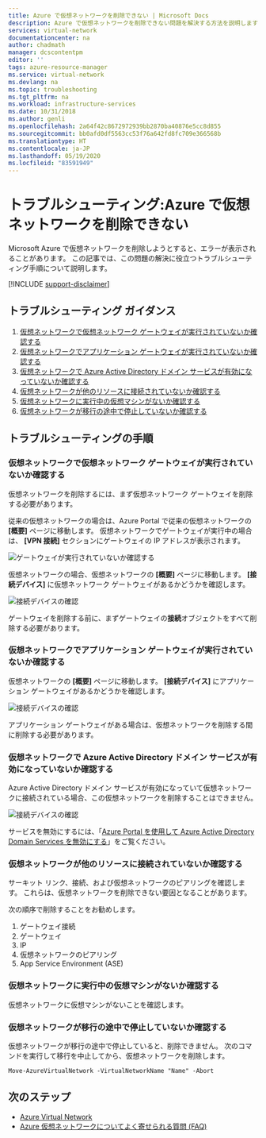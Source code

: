 ```yaml
---
title: Azure で仮想ネットワークを削除できない | Microsoft Docs
description: Azure で仮想ネットワークを削除できない問題を解決する方法を説明します。
services: virtual-network
documentationcenter: na
author: chadmath
manager: dcscontentpm
editor: ''
tags: azure-resource-manager
ms.service: virtual-network
ms.devlang: na
ms.topic: troubleshooting
ms.tgt_pltfrm: na
ms.workload: infrastructure-services
ms.date: 10/31/2018
ms.author: genli
ms.openlocfilehash: 2a64f42c8672972939bb2870ba40876e5cc8d855
ms.sourcegitcommit: bb0afd0df5563cc53f76a642fd8fc709e366568b
ms.translationtype: HT
ms.contentlocale: ja-JP
ms.lasthandoff: 05/19/2020
ms.locfileid: "83591949"
---
```

# <a name="troubleshooting-failed-to-delete-a-virtual-network-in-azure"></a>トラブルシューティング:Azure で仮想ネットワークを削除できない

Microsoft Azure で仮想ネットワークを削除しようとすると、エラーが表示されることがあります。 この記事では、この問題の解決に役立つトラブルシューティング手順について説明します。

[!INCLUDE [support-disclaimer](../../includes/support-disclaimer.md)]

## <a name="troubleshooting-guidance"></a>トラブルシューティング ガイダンス 

1. [仮想ネットワークで仮想ネットワーク ゲートウェイが実行されていないか確認する](#check-whether-a-virtual-network-gateway-is-running-in-the-virtual-network)
2. [仮想ネットワークでアプリケーション ゲートウェイが実行されていないか確認する](#check-whether-an-application-gateway-is-running-in-the-virtual-network)
3. [仮想ネットワークで Azure Active Directory ドメイン サービスが有効になっていないか確認する](#check-whether-azure-active-directory-domain-service-is-enabled-in-the-virtual-network)
4. [仮想ネットワークが他のリソースに接続されていないか確認する](#check-whether-the-virtual-network-is-connected-to-other-resource)
5. [仮想ネットワークに実行中の仮想マシンがないか確認する](#check-whether-a-virtual-machine-is-still-running-in-the-virtual-network)
6. [仮想ネットワークが移行の途中で停止していないか確認する](#check-whether-the-virtual-network-is-stuck-in-migration)

## <a name="troubleshooting-steps"></a>トラブルシューティングの手順

### <a name="check-whether-a-virtual-network-gateway-is-running-in-the-virtual-network"></a>仮想ネットワークで仮想ネットワーク ゲートウェイが実行されていないか確認する

仮想ネットワークを削除するには、まず仮想ネットワーク ゲートウェイを削除する必要があります。

従来の仮想ネットワークの場合は、Azure Portal で従来の仮想ネットワークの **[概要]** ページに移動します。 仮想ネットワークでゲートウェイが実行中の場合は、 **[VPN 接続]** セクションにゲートウェイの IP アドレスが表示されます。 

![ゲートウェイが実行されていないか確認する](media/virtual-network-troubleshoot-cannot-delete-vnet/classic-gateway.png)

仮想ネットワークの場合、仮想ネットワークの **[概要]** ページに移動します。 **[接続デバイス]** に仮想ネットワーク ゲートウェイがあるかどうかを確認します。

![接続デバイスの確認](media/virtual-network-troubleshoot-cannot-delete-vnet/vnet-gateway.png)

ゲートウェイを削除する前に、まずゲートウェイの**接続**オブジェクトをすべて削除する必要があります。 

### <a name="check-whether-an-application-gateway-is-running-in-the-virtual-network"></a>仮想ネットワークでアプリケーション ゲートウェイが実行されていないか確認する

仮想ネットワークの **[概要]** ページに移動します。 **[接続デバイス]** にアプリケーション ゲートウェイがあるかどうかを確認します。

![接続デバイスの確認](media/virtual-network-troubleshoot-cannot-delete-vnet/app-gateway.png)

アプリケーション ゲートウェイがある場合は、仮想ネットワークを削除する間に削除する必要があります。

### <a name="check-whether-azure-active-directory-domain-service-is-enabled-in-the-virtual-network"></a>仮想ネットワークで Azure Active Directory ドメイン サービスが有効になっていないか確認する

Azure Active Directory ドメイン サービスが有効になっていて仮想ネットワークに接続されている場合、この仮想ネットワークを削除することはできません。 

![接続デバイスの確認](media/virtual-network-troubleshoot-cannot-delete-vnet/enable-domain-services.png)

サービスを無効にするには、「[Azure Portal を使用して Azure Active Directory Domain Services を無効にする](../active-directory-domain-services/delete-aadds.md)」をご覧ください。

### <a name="check-whether-the-virtual-network-is-connected-to-other-resource"></a>仮想ネットワークが他のリソースに接続されていないか確認する

サーキット リンク、接続、および仮想ネットワークのピアリングを確認します。 これらは、仮想ネットワークを削除できない要因となることがあります。 

次の順序で削除することをお勧めします。

1. ゲートウェイ接続
2. ゲートウェイ
3. IP
4. 仮想ネットワークのピアリング
5. App Service Environment (ASE)

### <a name="check-whether-a-virtual-machine-is-still-running-in-the-virtual-network"></a>仮想ネットワークに実行中の仮想マシンがないか確認する

仮想ネットワークに仮想マシンがないことを確認します。

### <a name="check-whether-the-virtual-network-is-stuck-in-migration"></a>仮想ネットワークが移行の途中で停止していないか確認する

仮想ネットワークが移行の途中で停止していると、削除できません。 次のコマンドを実行して移行を中止してから、仮想ネットワークを削除します。

    Move-AzureVirtualNetwork -VirtualNetworkName "Name" -Abort

## <a name="next-steps"></a>次のステップ

- [Azure Virtual Network](virtual-networks-overview.md)
- [Azure 仮想ネットワークについてよく寄せられる質問 (FAQ)](virtual-networks-faq.md)
